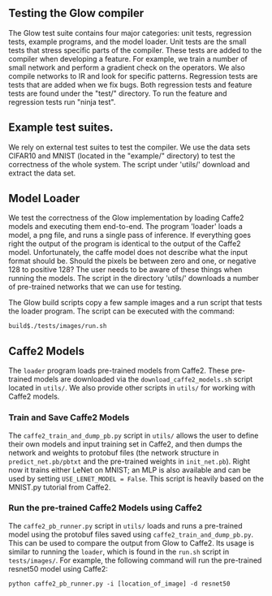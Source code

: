 ## Testing the Glow compiler

The Glow test suite contains four major categories: unit tests, regression
tests, example programs, and the model loader.  Unit tests are the small tests
that stress specific parts of the compiler.  These tests are added to the
compiler when developing a feature. For example, we train a number of small
network and perform a gradient check on the operators.  We also compile networks
to IR and look for specific patterns.  Regression tests are tests that are added
when we fix bugs.  Both regression tests and feature tests are found under the
"test/" directory. To run the feature and regression tests run "ninja test".

## Example test suites.

We rely on external test suites to test the compiler. We use the data sets
CIFAR10 and MNIST (located in the "example/" directory) to test the correctness
of the whole system.  The script under 'utils/' download and extract the data
set.

## Model Loader

We test the correctness of the Glow implementation by loading Caffe2 models and
executing them end-to-end. The program 'loader' loads a model, a png file, and
runs a single pass of inference. If everything goes right the output of the
program is identical to the output of the Caffe2 model. Unfortunately, the caffe
model does not describe what the input format should be. Should the pixels be
between zero and one, or negative 128 to positive 128? The user needs to be
aware of these things when running the models. The script in the directory
'utils/' downloads a number of pre-trained networks that we can use for testing.

The Glow build scripts copy a few sample images and a run script that tests the
loader program. The script can be executed with the command:

  ```
  build$./tests/images/run.sh
  ```

## Caffe2 Models

The `loader` program loads pre-trained models from Caffe2. These pre-trained
models are downloaded via the `download_caffe2_models.sh` script located in
`utils/`. We also provide other scripts in `utils/` for working with Caffe2
models.

### Train and Save Caffe2 Models

The `caffe2_train_and_dump_pb.py` script in `utils/` allows the user to define
their own models and input training set in Caffe2, and then dumps the network
and weights to protobuf files (the network structure in `predict_net.pb/pbtxt`
and the pre-trained weights in `init_net.pb`). Right now it trains either LeNet
on MNIST; an MLP is also available and can be used by setting `USE_LENET_MODEL =
False`. This script is heavily based on the MNIST.py tutorial from Caffe2.

### Run the pre-trained Caffe2 Models using Caffe2

The `caffe2_pb_runner.py` script in `utils/` loads and runs a pre-trained model
using the protobuf files saved using `caffe2_train_and_dump_pb.py`. This can be
used to compare the output from Glow to Caffe2. Its usage is similar to running
the `loader`, which is found in the `run.sh` script in `tests/images/`. For
example, the following command will run the pre-trained resnet50 model using
Caffe2:

```
python caffe2_pb_runner.py -i [location_of_image] -d resnet50
```
